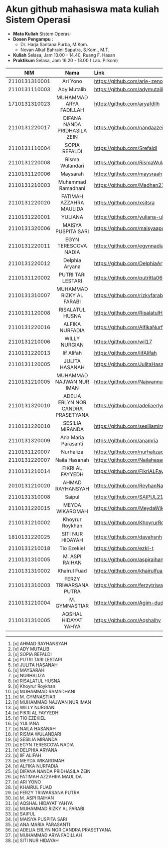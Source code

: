 # Akun github mahasiswa mata kuliah Sistem Operasi

- **Mata Kuliah** Sistem Operasi 
- **Dosen Pengampu :**
    - Dr. Harja Santana Purba, M.Kom.
    - Novan Alkaf Bahraini Saputra, S.Kom., M.T.
- **Kuliah** Selasa, Jam 13.00 - 14.40, Ruang F. Hasan
- **Praktikum** Selasa, Jam 16.20 - 18.00 ( Lab. Pilkom)


| NIM | Nama | Link | Repo Tugas Sistem Operasi |
| ----------- | :---------: | :---------- | ---------- |
| 2110131310001 | Ari Yono | https://github.com/arie-zeno | https://github.com/arie-zeno/Tugas_Sistem_Operasi |
| 2110131110003 | Ady Mutalib | https://github.com/adymutalib | https://github.com/adymutalib/Tugas_Sistem_Operasi |
| 1710131310023 | MUHAMMAD ARYA FADILLAH | https://github.com/aryafdllh | https://github.com/aryafdllh/Tugas_Sistem_Operasi |
| 2110131220017 | DIFANA NANDA PRIDHASILA ZEIN | https://github.com/nandaazein | https://github.com/nandaazein/Sistem-Operasi |
| 2110131110004 | SOPIA REFALDI | https://github.com/Srefaldi | https://github.com/Srefaldi/Tugas-Sistem-Operasi |
| 2110131220008 | Risma Wulandari | https://github.com/RismaWulandarii | https://github.com/RismaWulandarii/Tugas_Sistem_Operasi |
| 2110131120006 | Maysarah | https://github.com/maysraah | https://github.com/maysraah/Tugas_Sistem_Operasi |
| 2110131210003 | Muhammad Ramadhani | https://github.com/Madhan215 | https://github.com/Madhan215/Tugas_Sistem_Operasi |
| 2110131220020 | FATIMAH AZZAHRA MAULIDA | https://github.com/xsjtsra | https://github.com/xsjtsra/Tugas_Sistem_Operasi |
| 2110131220001 | YULIANA | https://github.com/yuliana-ulm | https://github.com/yuliana-ulm/Tugas_Sistem_Operasi |
| 2110131320006 | MAISYA PUSPITA SARI | https://github.com/maisyaapuspitaa | https://github.com/maisyaapuspitaa/TugasSistemOperasi |
| 2110131220011 | EGYN TERESCOVA NADIA | https://github.com/egynnadia | https://github.com/egynnadia/sistem_operasi |
| 2110131220012 | Delphia Aryana | https://github.com/DelphiaAryana | https://github.com/DelphiaAryana/Tugas_Sistem_Operasi |
| 2110131120002 | PUTRI TARI LESTARI | https://github.com/putritta06 | https://github.com/putritta06/my_repository/tree/master/SISTEM_OPERASI |
| 2110131310007 | MUHAMMAD RIZKY AL FARABI | https://github.com/rizkyfarabi03 | https://github.com/rizkyfarabi03/Tugas_Sistem_Operasi |
| 2110131120008 | RISALATUL HUSNA | https://github.com/RisalatulHusna | https://github.com/RisalatulHusna/Tugas_Sistem_Operasi |
| 2110131220016 | ALFIKA NURFADIA | https://github.com/AlfikaNurfadia | https://github.com/AlfikaNurfadia/Tugas_Sistem_Operasi |
| 2110131210006 | WILLY NURGIAN | https://github.com/wil17 | https://github.com/wil17/tugas_sistem_operasi_ |
| 2110131220013 | Iif Alifah | https://github.com/IifAlifah | https://github.com/IifAlifah/Tugas_Sistem_Operasi |
| 2110131120005 | JULITA HASANAH | https://github.com/JulitaHasanah | https://github.com/JulitaHasanah/Tugas_Sistem_Operasi |
| 2110131210005 | MUHAMMAD NAJWAN NUR IMAN | https://github.com/NajwannurIman | https://github.com/NajwannurIman/Sistem-Operasi |
| 2110131320010 | ADELIA ERLYN NOR CANDRA PRASETYANA | https://github.com/adeliaerlyn | https://github.com/adeliaerlyn/Tugas_Sistem_Operasi |
| 2110131220010 | SESILIA MIRANDA | https://github.com/sesiliamiranda | https://github.com/sesiliamiranda/Tugas_Sistem_Operasi |
| 2110131320009 | Ana Maria Parasanti | https://github.com/anamria | https://github.com/anamria/Sistem-Operasi |
| 2110131120007 | Nurhaliza | https://github.com/nurhalizach | https://github.com/nurhalizach/Tugas_Sistem_Operasi |
| 2110131220007 | Naila Hasanah | https://github.com/Nailahasanah | https://github.com/Nailahasanah/Tugas-Sistem-Operasi |
| 2110131210014 | FIKRI AL FAYYEDH | https://github.com/FikriALFayyedh | https://github.com/FikriALFayyedh/Tugas_Sistem_Operasi |
| 2010131210020 | AHMAD RAYHANSYAH | https://github.com/ReyhanNadie | https://github.com/ReyhanNadie/Tugas_Sistem_Operasi |
| 2110131310008 | Saipul | https://github.com/SAIPUL21/saipul | https://github.com/SAIPUL21/tugas_sistem_operasi |
| 2110131220015 | MEYDA WIKAROMAH | https://github.com/MeydaWikaromah | https://github.com/MeydaWikaromah/Tugas_Sistem_Operasi |
| 2110131210002 | Khoyrur Roykhan | https://github.com/KhoyrurRoykhan | https://github.com/KhoyrurRoykhan/Tugas_Sistem_Operasi |
| 1810131220025 | SITI NUR HIDAYAH | https://github.com/dayahsnh | https://github.com/dayahsnh/Tugas_Sistem_Operasi |
| 2110131210018 | Tio Ezekiel | https://github.com/ezkl-t | https://github.com/ezkl-t/Tugas_Sistem_Operasi |
| 2110131310005 | M. ASPI RAIHAN | https://github.com/aspiraihan12 | https://github.com/aspiraihan12/Tugas_Sistem_Operasi |
| 2110131310002 | Khairul Fuad | https://github.com/khairulfuad09 | https://github.com/khairulfuad09/Tugas_Sistem_Operasi |
| 2110131310003 | FERZY TRIWARSANA PUTRA | https://github.com/ferzytriwarsanaputra | https://github.com/ferzytriwarsanaputra/Tugas_Sistem_Operasi |
| 2110131210004 | M. GYMNASTIAR | https://github.com/Agim-dudu | https://github.com/Agim-dudu/Tugas_Sistem_Operasi |
| 2110131310005 | AQSHAL HIDAYAT YAHYA | https://github.com/Aqshalhy | https://github.com/Aqshalhy/SO-files |




---

1. [x] AHMAD RAYHANSYAH 
2. [x] ADY MUTALIB
3. [x] SOPIA REFALDI
4. [x] PUTRI TARI LESTARI
5. [x] JULITA HASANAH
6. [x] MAYSARAH 
7. [x] NURHALIZA
8. [x] RISALATUL HUSNA
9. [x] Khoyrur Roykhan
10. [x] MUHAMMAD RAMADHANI
11. [x] M. GYMNASTIAR
12. [x] MUHAMMAD NAJWAN NUR IMAN
13. [x] WILLY NURGIAN
14. [x] FIKRI AL FAYYEDH
15. [x] TIO EZEKIEL
16. [x] YULIANA
17. [x] NAILA HASANAH
18. [x] RISMA WULANDARI
19. [x] SESILIA MIRANDA
20. [x] EGYN TERESCOVA NADIA
21. [x] DELPHIA ARYANA
22. [x] IIF ALIFAH
23. [x] MEYDA WIKAROMAH
24. [x] ALFIKA NURFADIA
25. [x] DIFANA NANDA PRIDHASILA ZEIN
26. [x] FATIMAH AZZAHRA MAULIDA
27. [x] ARI YONO
28. [x] KHAIRUL FUAD
29. [x] FERZY TRIWARSANA PUTRA
30. [x] M. ASPI RAIHAN
31. [x] AQSHAL HIDAYAT YAHYA
32. [x] MUHAMMAD RIZKY AL FARABI
33. [x] SAIPUL
34. [x] MAISYA PUSPITA SARI
35. [x] ANA MARIA PARASANTI
36. [x] ADELIA ERLYN NOR CANDRA PRASETYANA
37. [x] MUHAMMAD ARYA FADILLAH
38. [x] SITI NUR HIDAYAH
